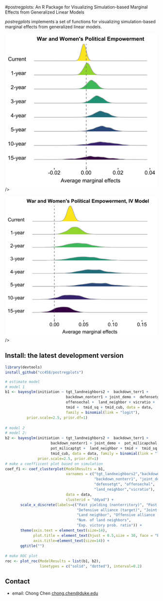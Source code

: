 #postregplots: An R Package for Visualizing Simulation-based Marginal Effects from Generalized Linear Models

*postregplots* implements a set of functions for visualizing simulation-based marginal effects from generalized linear models.

<img src = "man/Fig3.png" style = "display: block; margina: auto;"> />

<img src = "man/Fig4.png" style = "display: block; margina: auto;"> />

Install: the latest development version
-----
```r
library(devtools)
install_github("cc458/postregplots")
```

```r
# estimate model
# model 1
b1 <- bayesglm(initiation ~ tgt_landneighbors2 +  backdown_terr1 +  
                            backdown_nonterr1 + joint_demo +  defensetgt +
                            offensechal +  land_neighbor + vicratio + 
                            tmid +  tmid_sq + tmid_cub, data = data, 
                            family = binomial(link = "logit"),
          prior.scale=2.5, prior.df=1)
          
# model 2
# model 2: 
b2 <- bayesglm(initiation ~ tgt_landneighbors2 +  backdown_terr1 + 
                     backdown_nonterr1 + joint_demo +  pot_milicapchal +  
                     pot_milicaptgt +  land_neighbor + tmid +  tmid_sq + 
                     tmid_cub, data = data, family = binomial(link = "logit"),
               prior.scale=2.5, prior.df=1)
# make a coeffiicent plot based on simulation                
coef_f1 <- coef_clusterplot(ModelResults = b1,
                            varnames = c("tgt_landneighbors2","backdown_terr1",
                                         "backdown_nonterr1", "joint_demo",
                                         "defensetgt", "offensechal",
                                         "land_neighbor","vicratio"),
                            data = data, 
                            clusterid = "ddyad") + 
       scale_x_discrete(labels=c("Past yielding (nonterritory)", "Past yielding",
                                 "Defensive alliance (target)", "Joint democracy",
                                 "Land neighbor", "Offensive alliance (challenger)",
                                 "Num. of land neighbors",
                                 "Exp. victory prob. ratio")) + 
       theme(axis.text = element_text(size=14),
             plot.title = element_text(hjust = 0.5,size = 30, face = "bold"),
             axis.title=element_text(size=14)) + 
       ggtitle("")

# make ROC plot
roc <- plot_roc(ModelResults = list(b1, b2), 
                linetypes = c("solid", "dotted"), interval=0.2)
```


Contact
-----
- email: Chong Chen <chong.chen@duke.edu>
